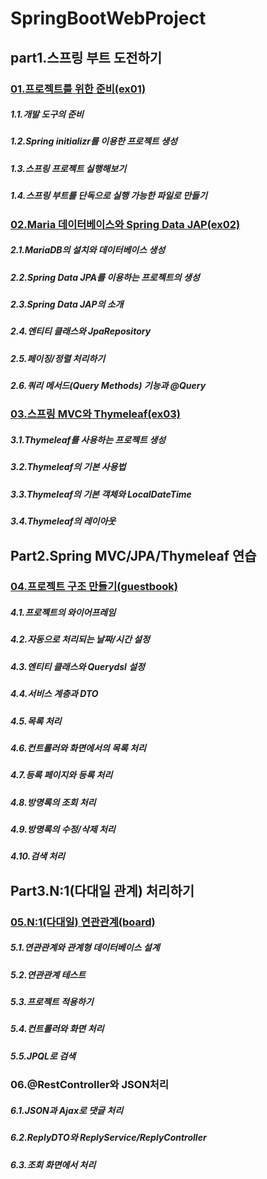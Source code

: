# SpringBootWebProject
## part1.스프링 부트 도전하기
### [01.프로젝트를 위한 준비(ex01)](https://github.com/rlarmsdn2999/SpringBootWebProject/tree/master/ex01)
##### 1.1.개발 도구의 준비
##### 1.2.Spring initializr를 이용한 프로젝트 생성
##### 1.3.스프링 프로젝트 실행해보기
##### 1.4.스프링 부트를 단독으로 실행 가능한 파일로 만들기

### [02.Maria 데이터베이스와 Spring Data JAP(ex02)](https://github.com/rlarmsdn2999/SpringBootWebProject/tree/master/ex02)
##### 2.1.MariaDB의 설치와 데이터베이스 생성
##### 2.2.Spring Data JPA를 이용하는 프로젝트의 생성
##### 2.3.Spring Data JAP의 소개
##### 2.4.엔티티 클래스와 JpaRepository
##### 2.5.페이징/정렬 처리하기
##### 2.6.쿼리 메서드(Query Methods) 기능과 @Query

### [03.스프링 MVC와 Thymeleaf(ex03)](https://github.com/rlarmsdn2999/SpringBootWebProject/tree/master/ex03)
##### 3.1.Thymeleaf를 사용하는 프로젝트 생성
##### 3.2.Thymeleaf의 기본 사용법
##### 3.3.Thymeleaf의 기본 객체와 LocalDateTime
##### 3.4.Thymeleaf의 레이아웃

## Part2.Spring MVC/JPA/Thymeleaf 연습
### [04.프로젝트 구조 만들기(guestbook)](https://github.com/rlarmsdn2999/SpringBootWebProject/tree/master/guestbook)
##### 4.1.프로젝트의 와이어프레임
##### 4.2.자동으로 처리되는 날짜/시간 설정
##### 4.3.엔티티 클래스와 Querydsl 설정
##### 4.4.서비스 계층과 DTO
##### 4.5.목록 처리
##### 4.6.컨트롤러와 화면에서의 목록 처리
##### 4.7.등록 페이지와 등록 처리
##### 4.8.방명록의 조회 처리
##### 4.9.방명록의 수정/삭제 처리
##### 4.10.검색 처리

## Part3.N:1(다대일 관계) 처리하기
### [05.N:1(다대일) 연관관계(board)](https://github.com/rlarmsdn2999/SpringBootWebProject/tree/master/board)
##### 5.1.연관관계와 관계형 데이터베이스 설계
##### 5.2.연관관계 테스트
##### 5.3.프로젝트 적용하기
##### 5.4.컨트롤러와 화면 처리
##### 5.5.JPQL로 검색

### 06.@RestController와 JSON처리
##### 6.1.JSON과 Ajax로 댓글 처리
##### 6.2.ReplyDTO와 ReplyService/ReplyController
##### 6.3.조회 화면에서 처리